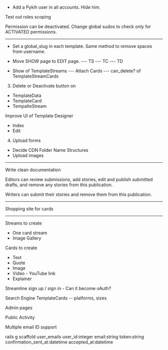 * Add a Pykih user in all accounts. Hide him.

Test out roles scoping

Permission can be deactivated.
Change global sudos to check only for ACTIVATED permissions.

------------------------------------------------------------------------------------

- Set a global_slug in each template. Same method to remove spaces from username.

- Move SHOW page to EDIT page.
--- TS
--- TC
--- TD

- Show of TemplateStreams
--- Attach Cards
--- can_delete? of TemplateStreamCards

3. Delete or Deactivate button on
- TemplateData
- TemplateCard
- TempalteStream

Improve UI of Template Designer
- Index
- Edit

4. Upload forms
- Decide CDN Folder Name Structures
- Upload images

------------------------------------------------------------------------------------

Write clean documentation

Editors can review submissions, add stories, edit and publish submitted drafts, and remove any stories from this publication.

Writers can submit their stories and remove them from this publication.

------------------------------------------------------------------------------------

Shopping site for cards

------------------------------------------------------------------------------------

Streams to create
- One card stream
- Image Gallery

Cards to create
- Text
- Quote
- Image
- Video - YouTube link
- Explainer

Streamline sign up / sign in - Can it become oAuth?

Search Engine
TemplateCards -- platforms, sizes

Admin pages

Public Activity

Multiple email ID support

rails g scaffold user_emails user_id:integer email:string token:string confirmation_sent_at:datetime accepted_at:datetime
